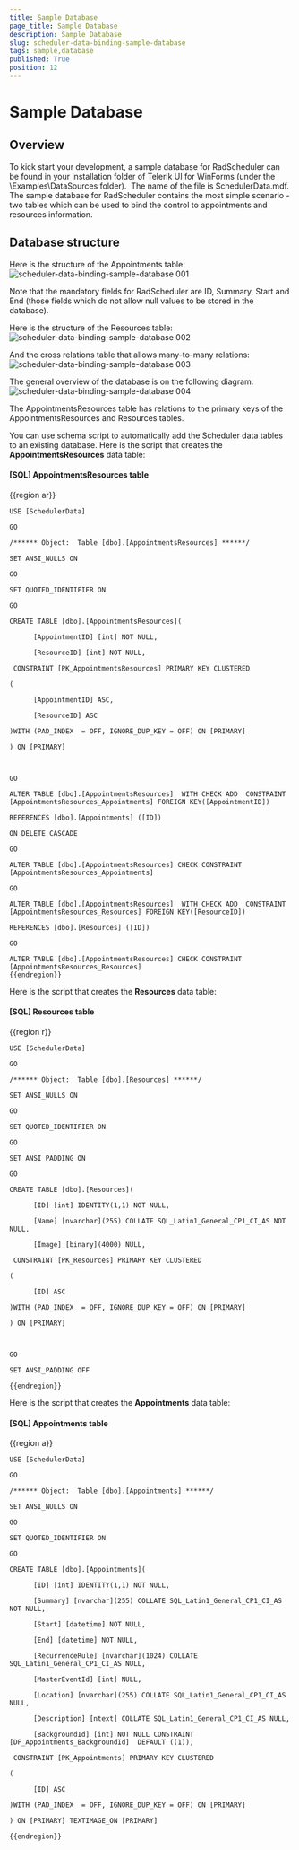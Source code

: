 ```yaml
---
title: Sample Database
page_title: Sample Database
description: Sample Database
slug: scheduler-data-binding-sample-database
tags: sample,database
published: True
position: 12
---
```


# Sample Database



## Overview

To kick start your development, a sample database for RadScheduler can be found in your installation folder of Telerik UI for WinForms (under the \Examples\DataSources folder).  The name of the file is SchedulerData.mdf. The sample database for RadScheduler contains the most simple scenario - two tables which can be used to bind the control to appointments and resources information.

## Database structure

Here is the structure of the Appointments table:![scheduler-data-binding-sample-database 001](images/scheduler-data-binding-sample-database001.png)

Note that the mandatory fields for RadScheduler are ID, Summary, Start and End (those fields which do not allow null 
        values to be stored in the database).

Here is the structure of the Resources table:![scheduler-data-binding-sample-database 002](images/scheduler-data-binding-sample-database002.png)

And the cross relations table that allows many-to-many relations:
		 ![scheduler-data-binding-sample-database 003](images/scheduler-data-binding-sample-database003.png)

The general overview of the database is on the following diagram:![scheduler-data-binding-sample-database 004](images/scheduler-data-binding-sample-database004.png)

The AppointmentsResources table has relations to the primary keys of the AppointmentsResources and Resources tables.

You can use schema script to automatically add the Scheduler data tables to an existing database. Here is the script that creates 
        the __AppointmentsResources__ data table:

#### __[SQL] AppointmentsResources table__

{{region ar}}
	
	USE [SchedulerData]
	
	GO
	
	/****** Object:  Table [dbo].[AppointmentsResources] ******/
	
	SET ANSI_NULLS ON
	
	GO
	
	SET QUOTED_IDENTIFIER ON
	
	GO
	
	CREATE TABLE [dbo].[AppointmentsResources](
	
	      [AppointmentID] [int] NOT NULL,
	
	      [ResourceID] [int] NOT NULL,
	
	 CONSTRAINT [PK_AppointmentsResources] PRIMARY KEY CLUSTERED
	
	(
	
	      [AppointmentID] ASC,
	
	      [ResourceID] ASC
	
	)WITH (PAD_INDEX  = OFF, IGNORE_DUP_KEY = OFF) ON [PRIMARY]
	
	) ON [PRIMARY]
	
	 
	
	GO
	
	ALTER TABLE [dbo].[AppointmentsResources]  WITH CHECK ADD  CONSTRAINT [AppointmentsResources_Appointments] FOREIGN KEY([AppointmentID])
	
	REFERENCES [dbo].[Appointments] ([ID])
	
	ON DELETE CASCADE
	
	GO
	
	ALTER TABLE [dbo].[AppointmentsResources] CHECK CONSTRAINT [AppointmentsResources_Appointments]
	
	GO
	
	ALTER TABLE [dbo].[AppointmentsResources]  WITH CHECK ADD  CONSTRAINT [AppointmentsResources_Resources] FOREIGN KEY([ResourceID])
	
	REFERENCES [dbo].[Resources] ([ID])
	
	GO
	
	ALTER TABLE [dbo].[AppointmentsResources] CHECK CONSTRAINT [AppointmentsResources_Resources]
	{{endregion}}



Here is the script that creates the __Resources__ data table:

#### __[SQL] Resources table__

{{region r}}
	
	USE [SchedulerData]
	
	GO
	
	/****** Object:  Table [dbo].[Resources] ******/
	
	SET ANSI_NULLS ON
	
	GO
	
	SET QUOTED_IDENTIFIER ON
	
	GO
	
	SET ANSI_PADDING ON
	
	GO
	
	CREATE TABLE [dbo].[Resources](
	
	      [ID] [int] IDENTITY(1,1) NOT NULL,
	
	      [Name] [nvarchar](255) COLLATE SQL_Latin1_General_CP1_CI_AS NOT NULL,
	
	      [Image] [binary](4000) NULL,
	
	 CONSTRAINT [PK_Resources] PRIMARY KEY CLUSTERED
	
	(
	
	      [ID] ASC
	
	)WITH (PAD_INDEX  = OFF, IGNORE_DUP_KEY = OFF) ON [PRIMARY]
	
	) ON [PRIMARY]
	
	 
	
	GO
	
	SET ANSI_PADDING OFF
	
	{{endregion}}



Here is the script that creates the __Appointments__ data table:
        

#### __[SQL] Appointments table__

{{region a}}
	
	USE [SchedulerData]
	
	GO
	
	/****** Object:  Table [dbo].[Appointments] ******/
	
	SET ANSI_NULLS ON
	
	GO
	
	SET QUOTED_IDENTIFIER ON
	
	GO
	
	CREATE TABLE [dbo].[Appointments](
	
	      [ID] [int] IDENTITY(1,1) NOT NULL,
	
	      [Summary] [nvarchar](255) COLLATE SQL_Latin1_General_CP1_CI_AS NOT NULL,
	
	      [Start] [datetime] NOT NULL,
	
	      [End] [datetime] NOT NULL,
	
	      [RecurrenceRule] [nvarchar](1024) COLLATE SQL_Latin1_General_CP1_CI_AS NULL,
	
	      [MasterEventId] [int] NULL,
	
	      [Location] [nvarchar](255) COLLATE SQL_Latin1_General_CP1_CI_AS NULL,
	
	      [Description] [ntext] COLLATE SQL_Latin1_General_CP1_CI_AS NULL,
	
	      [BackgroundId] [int] NOT NULL CONSTRAINT [DF_Appointments_BackgroundId]  DEFAULT ((1)),
	
	 CONSTRAINT [PK_Appointments] PRIMARY KEY CLUSTERED
	
	(
	
	      [ID] ASC
	
	)WITH (PAD_INDEX  = OFF, IGNORE_DUP_KEY = OFF) ON [PRIMARY]
	
	) ON [PRIMARY] TEXTIMAGE_ON [PRIMARY]
	
	{{endregion}}


